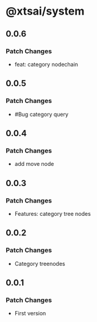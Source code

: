 # @xtsai/system

## 0.0.6

### Patch Changes

- feat: category nodechain

## 0.0.5

### Patch Changes

- #Bug category query

## 0.0.4

### Patch Changes

- add move node

## 0.0.3

### Patch Changes

- Features: category tree nodes

## 0.0.2

### Patch Changes

- Category treenodes

## 0.0.1

### Patch Changes

- First version
